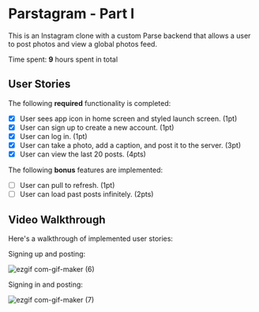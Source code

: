 # Parstagram - Part I

This is an Instagram clone with a custom Parse backend that allows a user to post photos and view a global photos feed.

Time spent: **9** hours spent in total

## User Stories

The following **required** functionality is completed:

- [x] User sees app icon in home screen and styled launch screen. (1pt)
- [x] User can sign up to create a new account. (1pt)
- [x] User can log in. (1pt)
- [x] User can take a photo, add a caption, and post it to the server. (3pt)
- [x] User can view the last 20 posts. (4pts)

The following **bonus** features are implemented:

- [ ] User can pull to refresh. (1pt)
- [ ] User can load past posts infinitely. (2pts)

## Video Walkthrough

Here's a walkthrough of implemented user stories:

Signing up and posting:

![ezgif com-gif-maker (6)](https://user-images.githubusercontent.com/73570343/136891682-5fddb14d-9f75-43de-9076-025eccf66917.gif)

Signing in and posting:

![ezgif com-gif-maker (7)](https://user-images.githubusercontent.com/73570343/137029833-83b3e0e6-32db-4727-9798-09956fdf9a26.gif)
